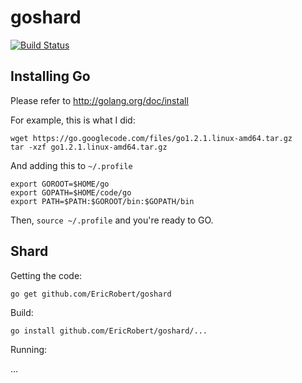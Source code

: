 goshard
=======

[![Build Status](https://travis-ci.org/EricRobert/goshard.svg?branch=master)](https://travis-ci.org/EricRobert/goshard)

Installing Go
-------------

Please refer to http://golang.org/doc/install

For example, this is what I did:

```
wget https://go.googlecode.com/files/go1.2.1.linux-amd64.tar.gz
tar -xzf go1.2.1.linux-amd64.tar.gz
```

And adding this to `~/.profile`

```
export GOROOT=$HOME/go
export GOPATH=$HOME/code/go
export PATH=$PATH:$GOROOT/bin:$GOPATH/bin
```

Then, `source ~/.profile` and you're ready to GO.

Shard
-----

Getting the code:

```
go get github.com/EricRobert/goshard
```

Build:

```
go install github.com/EricRobert/goshard/...
```

Running:

...
